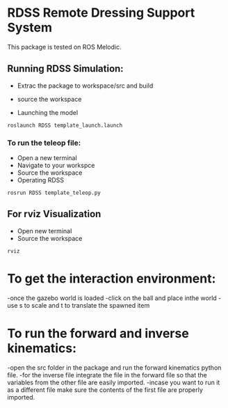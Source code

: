 # RDSS Remote Dressing Support System
This package is tested on ROS Melodic.

## Running RDSS Simulation:
- Extrac the package to workspace/src and build
- source the workspace

- Launching the model
```
roslaunch RDSS template_launch.launch
```

### To run the teleop file:
- Open a new terminal
- Navigate to your workspce
- Source the workspace
- Operating RDSS
```
rosrun RDSS template_teleop.py
```

## For rviz Visualization
- Open new terminal
- Source the workspace
```
rviz	
```

# To get the interaction environment:
-once the gazebo world is loaded
-click on the ball and place inthe world
-use s to scale and t to translate the spawned item

# To run the forward and inverse kinematics:
-open the src folder in the package and run the forward kinematics python file.
-for the inverse file integrate the file in the forward file so that the variables from the other file are easily imported.
-incase you want to run it as a different file make sure the contents of the first file are properly imported.

